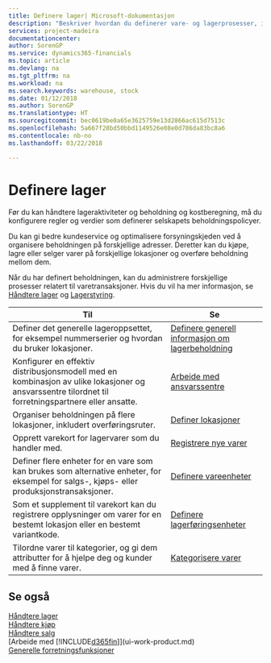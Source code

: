 ```yaml
---
title: Definere lager| Microsoft-dokumentasjon
description: "Beskriver hvordan du definerer vare- og lagerprosesser, inkludert overføringsruter og lokasjoner, for eksempel lagre."
services: project-madeira
documentationcenter: 
author: SorenGP
ms.service: dynamics365-financials
ms.topic: article
ms.devlang: na
ms.tgt_pltfrm: na
ms.workload: na
ms.search.keywords: warehouse, stock
ms.date: 01/12/2018
ms.author: SorenGP
ms.translationtype: HT
ms.sourcegitcommit: bec0619be0a65e3625759e13d2866ac615d7513c
ms.openlocfilehash: 5a667f28bd50bbd1149526e08e0d786da83bc8a6
ms.contentlocale: nb-no
ms.lasthandoff: 03/22/2018

---
```

# <a name="setting-up-inventory"></a>Definere lager
Før du kan håndtere lageraktiviteter og beholdning og kostberegning, må du konfigurere regler og verdier som definerer selskapets beholdningspolicyer.

Du kan gi bedre kundeservice og optimalisere forsyningskjeden ved å organisere beholdningen på forskjellige adresser. Deretter kan du kjøpe, lagre eller selger varer på forskjellige lokasjoner og overføre beholdning mellom dem.

Når du har definert beholdningen, kan du administrere forskjellige prosesser relatert til varetransaksjoner. Hvis du vil ha mer informasjon, se [Håndtere lager](inventory-manage-inventory.md) og [Lagerstyring](warehouse-manage-warehouse.md).

| Til | Se |
| --- | --- |
| Definer det generelle lageroppsettet, for eksempel nummerserier og hvordan du bruker lokasjoner. |[Definere generell informasjon om lagerbeholdning](inventory-how-setup-general.md) |
|Konfigurer en effektiv distribusjonsmodell med en kombinasjon av ulike lokasjoner og ansvarssentre tilordnet til forretningspartnere eller ansatte.|[Arbeide med ansvarssentre](inventory-responsibility-centers.md)|
| Organiser beholdningen på flere lokasjoner, inkludert overføringsruter. |[Definer lokasjoner](inventory-how-register-new-items.md) |
| Opprett varekort for lagervarer som du handler med. |[Registrere nye varer](inventory-how-register-new-items.md) |
|Definer flere enheter for en vare som kan brukes som alternative enheter, for eksempel for salgs-, kjøps- eller produksjonstransaksjoner.|[Definere vareenheter](inventory-how-setup-units-of-measure.md)|
|Som et supplement til varekort kan du registrere opplysninger om varer for en bestemt lokasjon eller en bestemt variantkode.|[Definere lagerføringsenheter](inventory-how-to-set-up-stockkeeping-units.md)|
| Tilordne varer til kategorier, og gi dem attributter for å hjelpe deg og kunder med å finne varer. |[Kategorisere varer](inventory-how-categorize-items.md) |

## <a name="see-also"></a>Se også
[Håndtere lager](inventory-manage-inventory.md)  
[Håndtere kjøp](purchasing-manage-purchasing.md)  
[Håndtere salg](sales-manage-sales.md)    
[Arbeide med [!INCLUDE[d365fin](includes/d365fin_md.md)]](ui-work-product.md)  
[Generelle forretningsfunksjoner](ui-across-business-areas.md)

